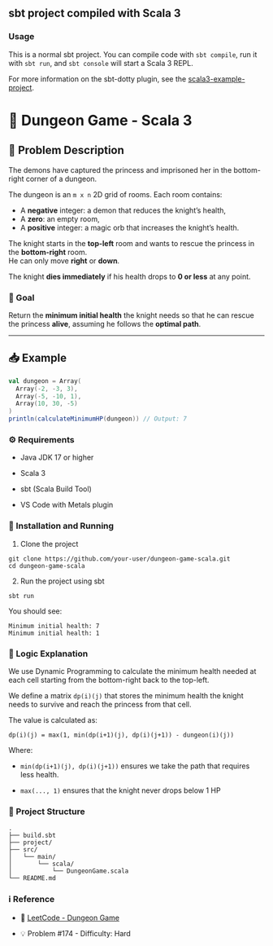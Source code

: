 
## sbt project compiled with Scala 3

### Usage

This is a normal sbt project. You can compile code with `sbt compile`, run it with `sbt run`, and `sbt console` will start a Scala 3 REPL.

For more information on the sbt-dotty plugin, see the
[scala3-example-project](https://github.com/scala/scala3-example-project/blob/main/README.md).

# 🏰 Dungeon Game - Scala 3

## 📜 Problem Description

The demons have captured the princess and imprisoned her in the bottom-right corner of a dungeon.

The dungeon is an `m x n` 2D grid of rooms. Each room contains:
- A **negative** integer: a demon that reduces the knight’s health,
- A **zero**: an empty room,
- A **positive** integer: a magic orb that increases the knight’s health.

The knight starts in the **top-left** room and wants to rescue the princess in the **bottom-right** room.  
He can only move **right** or **down**.

The knight **dies immediately** if his health drops to **0 or less** at any point.

### 🎯 Goal

Return the **minimum initial health** the knight needs so that he can rescue the princess **alive**, assuming he follows the **optimal path**.

---

## 📥 Example

```scala
val dungeon = Array(
  Array(-2, -3, 3),
  Array(-5, -10, 1),
  Array(10, 30, -5)
)
println(calculateMinimumHP(dungeon)) // Output: 7
```

### ⚙️ Requirements

- Java JDK 17 or higher

- Scala 3

- sbt (Scala Build Tool)

- VS Code with Metals plugin

### 🚀 Installation and Running

1. Clone the project

```
git clone https://github.com/your-user/dungeon-game-scala.git
cd dungeon-game-scala
```

2. Run the project using sbt

```
sbt run
```
You should see:


```
Minimum initial health: 7
Minimum initial health: 1
```

### 🧠 Logic Explanation

We use Dynamic Programming to calculate the minimum health needed at each cell starting from the bottom-right back to the top-left.

We define a matrix `dp(i)(j)` that stores the minimum health the knight needs to survive and reach the princess from that cell.

The value is calculated as:

```
dp(i)(j) = max(1, min(dp(i+1)(j), dp(i)(j+1)) - dungeon(i)(j))
```

Where:

- `min(dp(i+1)(j), dp(i)(j+1))` ensures we take the path that requires less health.

- `max(..., 1)` ensures that the knight never drops below 1 HP


### 📂 Project Structure

```
.
├── build.sbt
├── project/
├── src/
│   └── main/
│       └── scala/
│           └── DungeonGame.scala
└── README.md
```

### ℹ️ Reference
- 🔗 [LeetCode - Dungeon Game](https://leetcode.com/problems/dungeon-game/description/)

- 💡 Problem #174 - Difficulty: Hard
